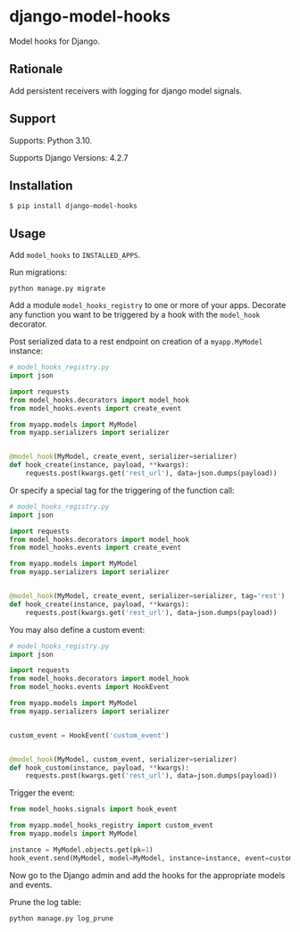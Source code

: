 # django-model-hooks

Model hooks for Django.

## Rationale

Add persistent receivers with logging for django model signals.

## Support

Supports: Python 3.10.

Supports Django Versions: 4.2.7

## Installation

```shell
$ pip install django-model-hooks
```

## Usage

Add `model_hooks` to `INSTALLED_APPS`.

Run migrations:

```shell
python manage.py migrate
```

Add a module `model_hooks_registry` to one or more of your apps. Decorate any function you want to be triggered by
a hook with the `model_hook` decorator.

Post serialized data to a rest endpoint on creation of a `myapp.MyModel` instance:

```python
# model_hooks_registry.py
import json

import requests
from model_hooks.decorators import model_hook
from model_hooks.events import create_event

from myapp.models import MyModel
from myapp.serializers import serializer


@model_hook(MyModel, create_event, serializer=serializer)
def hook_create(instance, payload, **kwargs):
    requests.post(kwargs.get('rest_url'), data=json.dumps(payload))
```

Or specify a special tag for the triggering of the function call:

```python
# model_hooks_registry.py
import json

import requests
from model_hooks.decorators import model_hook
from model_hooks.events import create_event

from myapp.models import MyModel
from myapp.serializers import serializer


@model_hook(MyModel, create_event, serializer=serializer, tag='rest')
def hook_create(instance, payload, **kwargs):
    requests.post(kwargs.get('rest_url'), data=json.dumps(payload))
```

You may also define a custom event:

```python
# model_hooks_registry.py
import json

import requests
from model_hooks.decorators import model_hook
from model_hooks.events import HookEvent

from myapp.models import MyModel
from myapp.serializers import serializer


custom_event = HookEvent('custom_event')


@model_hook(MyModel, custom_event, serializer=serializer)
def hook_custom(instance, payload, **kwargs):
    requests.post(kwargs.get('rest_url'), data=json.dumps(payload))
```

Trigger the event:

```python
from model_hooks.signals import hook_event

from myapp.model_hooks_registry import custom_event
from myapp.models import MyModel

instance = MyModel.objects.get(pk=1)
hook_event.send(MyModel, model=MyModel, instance=instance, event=custom_event)
```

Now go to the Django admin and add the hooks for the appropriate models and events.

Prune the log table:

```shell
python manage.py log_prune
```
